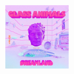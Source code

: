<a href="https://open.spotify.com/track/02MWAaffLxlfxAUY7c5dvx?si=d435018afdaa46ca">
  <img src="https://github.com/MrOlof/Website/blob/3bf0b1a440acbadba615a5f207990c8c4bfa7409/assets/heatwaves-900x900.jpg" width="200" height="200">
</a>  
